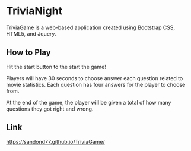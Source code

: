 # TriviaNight

TriviaGame is a web-based application created using Bootstrap CSS, HTML5, and Jquery. 

## How to Play

Hit the start button to the start the game!

Players will have 30 seconds to choose answer each question related to movie statistics. Each question has four answers for the player to choose from.

At the end of the game, the player will be given a total of how many questions they got right and wrong.

## Link
https://sandond77.github.io/TriviaGame/